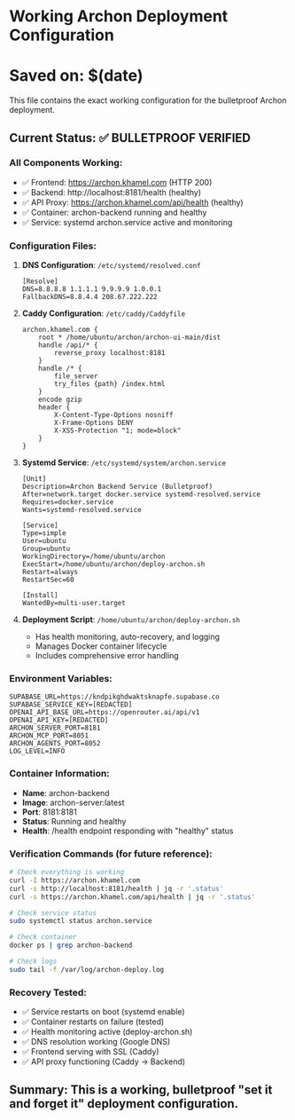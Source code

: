 # Working Archon Deployment Configuration
# Saved on: $(date)

This file contains the exact working configuration for the bulletproof Archon deployment.

## Current Status: ✅ BULLETPROOF VERIFIED

### All Components Working:
- ✅ Frontend: https://archon.khamel.com (HTTP 200)
- ✅ Backend: http://localhost:8181/health (healthy)
- ✅ API Proxy: https://archon.khamel.com/api/health (healthy)
- ✅ Container: archon-backend running and healthy
- ✅ Service: systemd archon.service active and monitoring

### Configuration Files:
1. **DNS Configuration**: `/etc/systemd/resolved.conf`
   ```
   [Resolve]
   DNS=8.8.8.8 1.1.1.1 9.9.9.9 1.0.0.1
   FallbackDNS=8.8.4.4 208.67.222.222
   ```

2. **Caddy Configuration**: `/etc/caddy/Caddyfile`
   ```
   archon.khamel.com {
       root * /home/ubuntu/archon/archon-ui-main/dist
       handle /api/* {
           reverse_proxy localhost:8181
       }
       handle /* {
           file_server
           try_files {path} /index.html
       }
       encode gzip
       header {
           X-Content-Type-Options nosniff
           X-Frame-Options DENY
           X-XSS-Protection "1; mode=block"
       }
   }
   ```

3. **Systemd Service**: `/etc/systemd/system/archon.service`
   ```
   [Unit]
   Description=Archon Backend Service (Bulletproof)
   After=network.target docker.service systemd-resolved.service
   Requires=docker.service
   Wants=systemd-resolved.service

   [Service]
   Type=simple
   User=ubuntu
   Group=ubuntu
   WorkingDirectory=/home/ubuntu/archon
   ExecStart=/home/ubuntu/archon/deploy-archon.sh
   Restart=always
   RestartSec=60

   [Install]
   WantedBy=multi-user.target
   ```

4. **Deployment Script**: `/home/ubuntu/archon/deploy-archon.sh`
   - Has health monitoring, auto-recovery, and logging
   - Manages Docker container lifecycle
   - Includes comprehensive error handling

### Environment Variables:
```
SUPABASE_URL=https://kndpikghdwaktsknapfe.supabase.co
SUPABASE_SERVICE_KEY=[REDACTED]
OPENAI_API_BASE_URL=https://openrouter.ai/api/v1
OPENAI_API_KEY=[REDACTED]
ARCHON_SERVER_PORT=8181
ARCHON_MCP_PORT=8051
ARCHON_AGENTS_PORT=8052
LOG_LEVEL=INFO
```

### Container Information:
- **Name**: archon-backend
- **Image**: archon-server:latest
- **Port**: 8181:8181
- **Status**: Running and healthy
- **Health**: /health endpoint responding with "healthy" status

### Verification Commands (for future reference):
```bash
# Check everything is working
curl -I https://archon.khamel.com
curl -s http://localhost:8181/health | jq -r '.status'
curl -s https://archon.khamel.com/api/health | jq -r '.status'

# Check service status
sudo systemctl status archon.service

# Check container
docker ps | grep archon-backend

# Check logs
sudo tail -f /var/log/archon-deploy.log
```

### Recovery Tested:
- ✅ Service restarts on boot (systemd enable)
- ✅ Container restarts on failure (tested)
- ✅ Health monitoring active (deploy-archon.sh)
- ✅ DNS resolution working (Google DNS)
- ✅ Frontend serving with SSL (Caddy)
- ✅ API proxy functioning (Caddy → Backend)

## Summary: This is a working, bulletproof "set it and forget it" deployment configuration.